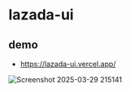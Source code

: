 # lazada-ui

## demo

 - https://lazada-ui.vercel.app/

![Screenshot 2025-03-29 215141](https://github.com/user-attachments/assets/f70b6fe6-7e78-4acb-b028-e1edaa104971)
